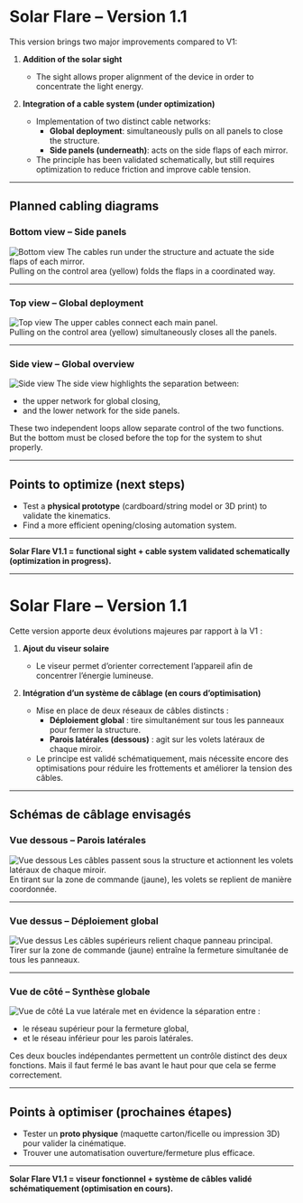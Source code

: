 # Solar Flare – Version 1.1

This version brings two major improvements compared to V1:

1. **Addition of the solar sight**  
   - The sight allows proper alignment of the device in order to concentrate the light energy.  

2. **Integration of a cable system (under optimization)**  
   - Implementation of two distinct cable networks:  
     - **Global deployment**: simultaneously pulls on all panels to close the structure.  
     - **Side panels (underneath)**: acts on the side flaps of each mirror.  
   - The principle has been validated schematically, but still requires optimization to reduce friction and improve cable tension.

---

## Planned cabling diagrams

### Bottom view – Side panels
![Bottom view](../images/schema_cable_dessous.png)
The cables run under the structure and actuate the side flaps of each mirror.  
Pulling on the control area (yellow) folds the flaps in a coordinated way.

---

### Top view – Global deployment
![Top view](../images/schema_cable_dessus.png) 
The upper cables connect each main panel.  
Pulling on the control area (yellow) simultaneously closes all the panels.

---

### Side view – Global overview
![Side view](../images/schema_cable_cote.png)
The side view highlights the separation between:  
- the upper network for global closing,  
- and the lower network for the side panels.  

These two independent loops allow separate control of the two functions.  
But the bottom must be closed before the top for the system to shut properly.

---

## Points to optimize (next steps)
- Test a **physical prototype** (cardboard/string model or 3D print) to validate the kinematics.  
- Find a more efficient opening/closing automation system.  

---

**Solar Flare V1.1 = functional sight + cable system validated schematically (optimization in progress).**

---

# Solar Flare – Version 1.1

Cette version apporte deux évolutions majeures par rapport à la V1 :

1. **Ajout du viseur solaire**  
   - Le viseur permet d’orienter correctement l’appareil afin de concentrer l’énergie lumineuse.  

2. **Intégration d’un système de câblage (en cours d’optimisation)**  
   - Mise en place de deux réseaux de câbles distincts :  
     - **Déploiement global** : tire simultanément sur tous les panneaux pour fermer la structure.  
     - **Parois latérales (dessous)** : agit sur les volets latéraux de chaque miroir.  
   - Le principe est validé schématiquement, mais nécessite encore des optimisations pour réduire les frottements et améliorer la tension des câbles.

---

## Schémas de câblage envisagés

### Vue dessous – Parois latérales
![Vue dessous](../images/schema_cable_dessous.png)
Les câbles passent sous la structure et actionnent les volets latéraux de chaque miroir.  
En tirant sur la zone de commande (jaune), les volets se replient de manière coordonnée.

---

### Vue dessus – Déploiement global
![Vue dessus](../images/schema_cable_dessus.png)
Les câbles supérieurs relient chaque panneau principal.  
Tirer sur la zone de commande (jaune) entraîne la fermeture simultanée de tous les panneaux.

---

### Vue de côté – Synthèse globale
![Vue de côté](../images/schema_cable_cote.png) 
La vue latérale met en évidence la séparation entre :  
- le réseau supérieur pour la fermeture global,  
- et le réseau inférieur pour les parois latérales.  

Ces deux boucles indépendantes permettent un contrôle distinct des deux fonctions. Mais il faut fermé le bas avant le haut pour que cela se ferme correctement.

---

## Points à optimiser (prochaines étapes)
- Tester un **proto physique** (maquette carton/ficelle ou impression 3D) pour valider la cinématique.
- Trouver une automatisation ouverture/fermeture plus efficace.   

---

**Solar Flare V1.1 = viseur fonctionnel + système de câbles validé schématiquement (optimisation en cours).**
